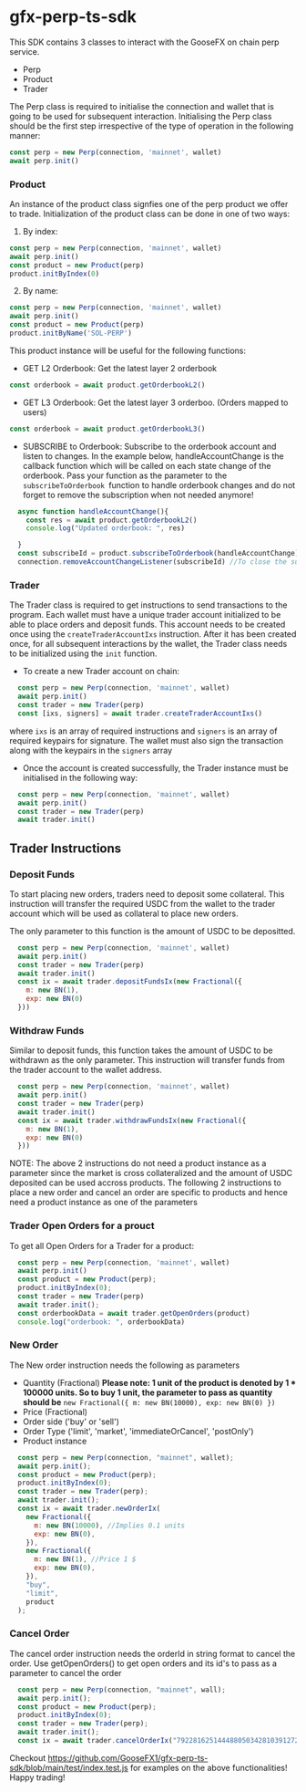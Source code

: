   # gfx-perp-ts-sdk

  This SDK contains 3 classes to interact with the GooseFX on chain perp service. 
  * Perp
  * Product
  * Trader

  The Perp class is required to initialise the connection and wallet that is going to be used for subsequent interaction. 
  Initialising the Perp class should be the first step irrespective of the type of operation in the following manner: 

  ```javascript
  const perp = new Perp(connection, 'mainnet', wallet)
  await perp.init()
  ```

### Product

  An instance of the product class signfies one of the perp product we offer to trade. Initialization of the product class can be done in one of two ways: 

  1. By index: 

  ```javascript
  const perp = new Perp(connection, 'mainnet', wallet)
  await perp.init()
  const product = new Product(perp)
  product.initByIndex(0)
  ```

  2. By name:

  ```javascript
  const perp = new Perp(connection, 'mainnet', wallet)
  await perp.init()
  const product = new Product(perp)
  product.initByName('SOL-PERP')
  ```

  This product instance will be useful for the following functions: 

  * GET L2 Orderbook: Get the latest layer 2 orderbook
  ```javascript
  const orderbook = await product.getOrderbookL2()
  ```

  * GET L3 Orderbook: Get the latest layer 3 orderboo. (Orders mapped to users)
  ```javascript
  const orderbook = await product.getOrderbookL3()
  ```
  * SUBSCRIBE to Orderbook: Subscribe to the orderbook account and listen to changes. In the example below, handleAccountChange is the callback function which will be called on each state change of the orderbook. Pass your function as the parameter to the ```subscribeToOrderbook ```function to handle orderbook changes and do not forget to remove the subscription when not needed anymore!

  ```javascript
    async function handleAccountChange(){
      const res = await product.getOrderbookL2()
      console.log("Updated orderbook: ", res)

    }
    const subscribeId = product.subscribeToOrderbook(handleAccountChange)
    connection.removeAccountChangeListener(subscribeId) //To close the subscription
  ```
### Trader

  The Trader class is required to get instructions to send transactions to the program. Each wallet must have a unique trader account initialized to be able to place orders and deposit funds. This account needs to be created once using the ```createTraderAccountIxs``` instruction. After it has been created once, for all subsequent interactions by the wallet, the Trader class needs to be initialized using the ```init``` function. 
  * To create a new Trader account on chain: 
  ```javascript
    const perp = new Perp(connection, 'mainnet', wallet)
    await perp.init()
    const trader = new Trader(perp)
    const [ixs, signers] = await trader.createTraderAccountIxs()
  ```
  where ```ixs``` is an array of required instructions and ```signers``` is an array of required keypairs for signature. The wallet must also sign the transaction along with the keypairs in the ```signers``` array

  * Once the account is created successfully, the Trader instance must be initialised in the following way: 
  ```javascript
    const perp = new Perp(connection, 'mainnet', wallet)
    await perp.init()
    const trader = new Trader(perp)
    await trader.init()
  ```



## Trader Instructions

### Deposit Funds

To start placing new orders, traders need to deposit some collateral. This instruction will transfer the required USDC from the wallet to the trader account which will be used as collateral to place new orders.

The only parameter to this function is the amount of USDC to be depositted.

```javascript
  const perp = new Perp(connection, 'mainnet', wallet)
  await perp.init()
  const trader = new Trader(perp)
  await trader.init()
  const ix = await trader.depositFundsIx(new Fractional({
    m: new BN(1),
    exp: new BN(0)
  }))
```

### Withdraw Funds

Similar to deposit funds, this function takes the amount of USDC to be withdrawn as the only parameter. This instruction will transfer funds from the trader account to the wallet address.

```javascript
  const perp = new Perp(connection, 'mainnet', wallet)
  await perp.init()
  const trader = new Trader(perp)
  await trader.init()
  const ix = await trader.withdrawFundsIx(new Fractional({
    m: new BN(1),
    exp: new BN(0)
  }))
```

NOTE: The above 2 instructions do not need a product instance as a parameter since the market is cross collateralized and the amount of USDC deposited can be used accross products. The following 2 instructions to place a new order and cancel an order are specific to products and hence need a product instance as one of the parameters

### Trader Open Orders for a prouct

  To get all Open Orders for a Trader for a product:
  ```javascript
    const perp = new Perp(connection, 'mainnet', wallet)
    await perp.init()
    const product = new Product(perp);
    product.initByIndex(0);
    const trader = new Trader(perp)
    await trader.init();
    const orderbookData = await trader.getOpenOrders(product)
    console.log("orderbook: ", orderbookData)
  ```

### New Order

The New order instruction needs the following as parameters
  * Quantity (Fractional) 
  **Please note: 1 unit of the product is denoted by 1 * 100000 units. So to buy 1 unit, the parameter to pass as quantity should be** ```new Fractional({
      m: new BN(10000),
      exp: new BN(0)
    })``` 
  * Price (Fractional)
  * Order side ('buy' or 'sell')
  * Order Type ('limit', 'market', 'immediateOrCancel', 'postOnly')
  * Product instance

```javascript
  const perp = new Perp(connection, "mainnet", wallet);
  await perp.init();
  const product = new Product(perp);
  product.initByIndex(0);
  const trader = new Trader(perp);
  await trader.init();
  const ix = await trader.newOrderIx(
    new Fractional({
      m: new BN(10000), //Implies 0.1 units
      exp: new BN(0),
    }),
    new Fractional({
      m: new BN(1), //Price 1 $
      exp: new BN(0),
    }),
    "buy",
    "limit",
    product
  );
```

### Cancel Order

  The cancel order instruction needs the orderId in string format to cancel the order. Use getOpenOrders() to get open orders and its id's to pass as a parameter to cancel the order 

  ```javascript
    const perp = new Perp(connection, "mainnet", wall);
    await perp.init();
    const product = new Product(perp);
    product.initByIndex(0);
    const trader = new Trader(perp);
    await trader.init();
    const ix = await trader.cancelOrderIx("7922816251444880503428103912726", product);
  ```


Checkout https://github.com/GooseFX1/gfx-perp-ts-sdk/blob/main/test/index.test.js for examples on the above functionalities! Happy trading!